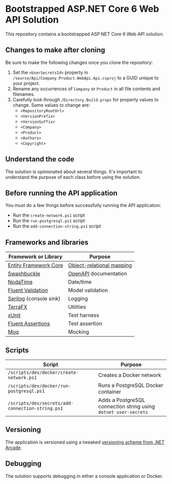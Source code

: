 # Bootstrapped ASP.NET Core 6 Web API Solution

This repository contains a bootstrapped ASP.NET Core 6 Web API solution.

## Changes to make after cloning

Be sure to make the following changes once you clone the repository:

1. Set the `<UserSecretsId>` property in `/source/Api/Company.Product.WebApi.Api.csproj` to a GUID unique to your project.
2. Rename any occurrences of `Company` or `Product` in all file contents and filenames.
3. Carefully look through `/Directory.Build.props` for property values to change. Some values to change are:
    - `<RepositoryRootUrl>`
    - `<VersionPrefix>`
    - `<VersionSuffix>`
    - `<Company>`
    - `<Product>`
    - `<Authors>`
    - `<Copyright>`

## Understand the code

The solution is opinionated about several things. It's important to understand the purpose of each class before using the solution.

## Before running the API application

You must do a few things before successfully running the API application:

- Run the `create-network.ps1` script
- Run the `run-postgresql.ps1` script
- Run the `add-connection-string.ps1` script

## Frameworks and libraries

| Framework or Library | Purpose |
| -------------------- | ------- |
| [Entity Framework Core](https://docs.microsoft.com/en-us/ef/core/) | [Object-relational mapping](https://en.wikipedia.org/wiki/Object%E2%80%93relational_mapping)
| [Swashbuckle](https://docs.microsoft.com/en-us/aspnet/core/tutorials/getting-started-with-swashbuckle?view=aspnetcore-6.0&tabs=visual-studio) | [OpenAPI](https://swagger.io/) documentation |
| [NodaTime](https://nodatime.org/) | Date/time |
| [Fluent Validation](https://fluentvalidation.net/) | Model validation |
| [Serilog](https://serilog.net/) (console sink) | Logging |
| [TerraFX](https://github.com/terrafx/terrafx) | Utilities |
| [xUnit](https://xunit.net/) | Test harness |
| [Fluent Assertions](https://fluentassertions.com/) | Test assertion |
| [Moq](https://github.com/moq/moq) | Mocking |

## Scripts

| Script | Purpose |
| ------ | ------- |
| `/scripts/dev/docker/create-network.ps1` | Creates a Docker network |
| `/scripts/dev/docker/run-postgresql.ps1` | Runs a PostgreSQL Docker container |
| `/scripts/dev/secrets/add-connection-string.ps1` | Adds a PostgreSQL connection string using `dotnet user-secrets` |

## Versioning

The application is versioned using a tweaked [versioning scheme from .NET Arcade](https://github.com/dotnet/arcade/blob/main/Documentation/CorePackages/Versioning.md).

## Debugging

The solution supports debugging in either a console application or Docker.
